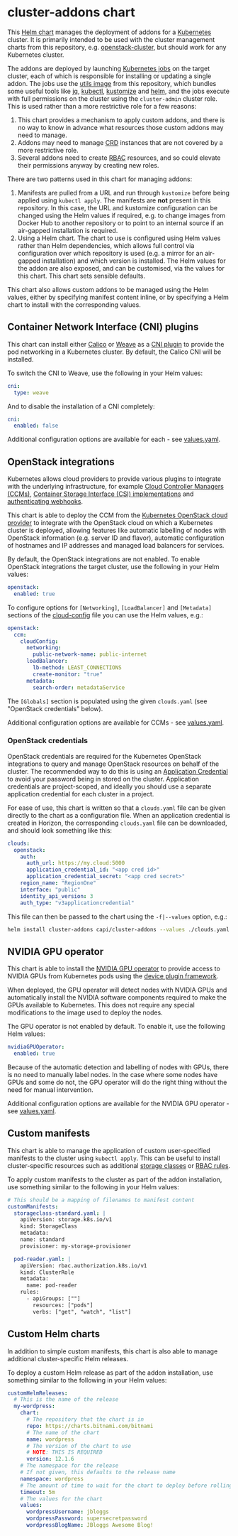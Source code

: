 # cluster-addons chart

This [Helm chart](https://helm.sh/) manages the deployment of addons for a
[Kubernetes](https://kubernetes.io) cluster. It is primarily intended to be used with
the cluster management charts from this repository, e.g.
[openstack-cluster](../openstack-cluster), but should work for any Kubernetes cluster.

The addons are deployed by launching
[Kubernetes jobs](https://kubernetes.io/docs/concepts/workloads/controllers/job/) on the
target cluster, each of which is responsible for installing or updating a single addon.
The jobs use the [utils image](../../utils) from this repository, which bundles some
useful tools like [jq](https://stedolan.github.io/jq/),
[kubectl](https://kubernetes.io/docs/reference/kubectl/overview/),
[kustomize](https://kustomize.io/) and [helm](https://helm.sh), and the jobs execute
with full permissions on the cluster using the `cluster-admin` cluster role. This is
used rather than a more restrictive role for a few reasons:

  1. This chart provides a mechanism to apply custom addons, and there is no way to
     know in advance what resources those custom addons may need to manage.
  1. Addons may need to manage
     [CRD](https://kubernetes.io/docs/tasks/extend-kubernetes/custom-resources/custom-resource-definitions/)
     instances that are not covered by a more restrictive role.
  1. Several addons need to create
     [RBAC](https://kubernetes.io/docs/reference/access-authn-authz/rbac/) resources,
     and so could elevate their permissions anyway by creating new roles.

There are two patterns used in this chart for managing addons:

  1. Manifests are pulled from a URL and run through `kustomize` before being applied
     using `kubectl apply`. The manifests are **not** present in this repository. In
     this case, the URL and kustomize configuration can be changed using the Helm values
     if required, e.g. to change images from Docker Hub to another repository or to
     point to an internal source if an air-gapped installation is required.
  1. Using a Helm chart. The chart to use is configured using Helm values rather
     than Helm dependencies, which allows full control via configuration over which
     repository is used (e.g. a mirror for an air-gapped installation) and which version
     is installed. The Helm values for the addon are also exposed, and can be customised,
     via the values for this chart. This chart sets sensible defaults.

This chart also allows custom addons to be managed using the Helm values, either by
specifying manifest content inline, or by specifying a Helm chart to install with the
corresponding values.

## Container Network Interface (CNI) plugins

This chart can install either
[Calico](https://docs.projectcalico.org/about/about-calico) or
[Weave](https://www.weave.works/docs/net/latest/kubernetes/kube-addon/) as a
[CNI plugin](https://kubernetes.io/docs/concepts/extend-kubernetes/compute-storage-net/network-plugins/)
to provide the pod networking in a Kubernetes cluster. By default, the Calico CNI will be
installed.

To switch the CNI to Weave, use the following in your Helm values:

```yaml
cni:
  type: weave
```

And to disable the installation of a CNI completely:

```yaml
cni:
  enabled: false
```

Additional configuration options are available for each - see [values.yaml](./values.yaml).

## OpenStack integrations

Kubernetes allows cloud providers to provide various plugins to integrate with the
underlying infrastructure, for example
[Cloud Controller Managers (CCMs)](https://kubernetes.io/docs/concepts/architecture/cloud-controller/),
[Container Storage Interface (CSI) implementations](https://kubernetes-csi.github.io/docs/)
and [authenticating webhooks](https://kubernetes.io/docs/reference/access-authn-authz/webhook/).    

This chart is able to deploy the CCM from the
[Kubernetes OpenStack cloud provider](https://github.com/kubernetes/cloud-provider-openstack)
to integrate with the OpenStack cloud on which a Kubernetes cluster is deployed, allowing
features like automatic labelling of nodes with OpenStack information (e.g. server ID and flavor),
automatic configuration of hostnames and IP addresses and managed load balancers for services.

By default, the OpenStack integrations are not enabled. To enable OpenStack integrations the target
cluster, use the following in your Helm values:

```yaml
openstack:
  enabled: true
```

To configure options for `[Networking]`, `[LoadBalancer]` and `[Metadata]` sections of the
[cloud-config](https://github.com/kubernetes/cloud-provider-openstack/blob/master/docs/openstack-cloud-controller-manager/using-openstack-cloud-controller-manager.md#config-openstack-cloud-controller-manager)
file you can use the Helm values, e.g.:

```yaml
openstack:
  ccm:
    cloudConfig:
      networking:
        public-network-name: public-internet
      loadBalancer:
        lb-method: LEAST_CONNECTIONS
        create-monitor: "true"
      metadata:
        search-order: metadataService
```

The `[Globals]` section is populated using the given `clouds.yaml` (see "OpenStack credentials" below).

Additional configuration options are available for CCMs - see [values.yaml](./values.yaml).

### OpenStack credentials

OpenStack credentials are required for the Kubernetes OpenStack integrations to query and
manage OpenStack resources on behalf of the cluster. The recommended way to do this is using an
[Application Credential](https://docs.openstack.org/keystone/latest/user/application_credentials.html)
to avoid your password being in stored on the cluster. Application credentials are project-scoped,
and ideally you should use a separate application credential for each cluster in a project.

For ease of use, this chart is written so that a `clouds.yaml` file can be given directly
to the chart as a configuration file. When an application credential is created in Horizon,
the corresponding `clouds.yaml` file can be downloaded, and should look something like this:

```yaml
clouds:
  openstack:
    auth:
      auth_url: https://my.cloud:5000
      application_credential_id: "<app cred id>"
      application_credential_secret: "<app cred secret>"
    region_name: "RegionOne"
    interface: "public"
    identity_api_version: 3
    auth_type: "v3applicationcredential"
```

This file can then be passed to the chart using the `-f|--values` option, e.g.:

```sh
helm install cluster-addons capi/cluster-addons --values ./clouds.yaml [...options]
```

## NVIDIA GPU operator

This chart is able to install the
[NVIDIA GPU operator](https://docs.nvidia.com/datacenter/cloud-native/gpu-operator/overview.html)
to provide access to NVIDIA GPUs from Kubernetes pods using the
[device plugin framework](https://kubernetes.io/docs/concepts/extend-kubernetes/compute-storage-net/device-plugins/).

When deployed, the GPU operator will detect nodes with NVIDIA GPUs and automatically install the
NVIDIA software components required to make the GPUs available to Kubernetes. This does not
require any special modifications to the image used to deploy the nodes.

The GPU operator is not enabled by default. To enable it, use the following Helm values:

```yaml
nvidiaGPUOperator:
  enabled: true
```

Because of the automatic detection and labelling of nodes with GPUs, there is no need to
manually label nodes. In the case where some nodes have GPUs and some do not, the GPU
operator will do the right thing without the need for manual intervention.

Additional configuration options are available for the NVIDIA GPU operator - see
[values.yaml](./values.yaml).

## Custom manifests

This chart is able to manage the application of custom user-specified manifests to the
cluster using `kubectl apply`. This can be useful to install cluster-specific resources
such as additional
[storage classes](https://kubernetes.io/docs/concepts/storage/storage-classes/)
or [RBAC rules](https://kubernetes.io/docs/reference/access-authn-authz/rbac/).

To apply custom manifests to the cluster as part of the addon installation, use something
similar to the following in your Helm values:

```yaml
# This should be a mapping of filenames to manifest content
customManifests:
  storageclass-standard.yaml: |
    apiVersion: storage.k8s.io/v1
    kind: StorageClass
    metadata:
    name: standard
    provisioner: my-storage-provisioner

  pod-reader.yaml: |
    apiVersion: rbac.authorization.k8s.io/v1
    kind: ClusterRole
    metadata:
      name: pod-reader
    rules:
      - apiGroups: [""]
        resources: ["pods"]
        verbs: ["get", "watch", "list"]
```

## Custom Helm charts

In addition to simple custom manifests, this chart is also able to manage additional
cluster-specific Helm releases.

To deploy a custom Helm release as part of the addon installation, use something similar
to the following in your Helm values:

```yaml
customHelmReleases:
  # This is the name of the release
  my-wordpress:
    chart:
      # The repository that the chart is in
      repo: https://charts.bitnami.com/bitnami
      # The name of the chart
      name: wordpress
      # The version of the chart to use
      # NOTE: THIS IS REQUIRED
      version: 12.1.6
    # The namespace for the release
    # If not given, this defaults to the release name
    namespace: wordpress
    # The amount of time to wait for the chart to deploy before rolling back
    timeout: 5m
    # The values for the chart
    values:
      wordpressUsername: jbloggs
      wordpressPassword: supersecretpassword
      wordpressBlogName: JBloggs Awesome Blog!
```
